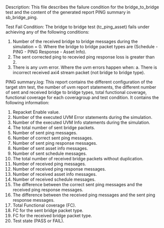 Description:
 This file describes the failure condition for the bridge_to_bridge test and the content of the generated report PING summary in sb_bridge_ping.

Test Fail Condition:
 The bridge to bridge test (tc_ping_asset) fails under achieving any of the following conditions:
 1. Number of the received bridge to bridge messages during the simulation = 0. Where the bridge to bridge packet types are (Schedule - PING - PING Response - Asset Info).
 2. The sent corrected ping to recevied ping response loss is greater than 2.
 3. There is any uvm error. Where the uvm errors happen when:
      a. There is incorrect received axi4 stream packet (not bridge to bridge type).

PING summary.log:
 This report contains the different configuration of the target stm test, the number of uvm report statements, the different number of sent and received bridge to bridge types, total functional coverage, functional coverage for each coveragroup and test condition.
 It contains the following information:
 1. Repacket Enable value.
 2. Number of the executed UVM Error statements during the simulation.
 3. Number of the executed UVM Info statements during the simulation.
 4. The total number of sent bridge packets.
 5. Number of sent ping messages.
 6. Number of correct sent ping messages.
 7. Number of sent ping response messages.
 8. Number of sent asset info messages.
 9. Number of sent schedule messages.
 10. The total number of received bridge packets without duplication.
 11. Number of received ping messages.
 12. Number of received ping response messages.
 13. Number of received asset info messages.
 14. Number of received schedule messages.
 15. The difference between the correct sent ping messages and the received ping response messages.
 16. The difference between the received ping messages and the sent ping response messages.
 17. Total Functional coverage (FC).
 18. FC for the sent bridge packet type.
 19. FC for the received bridge packet type.
 20. Test state (PASS or FAIL).
